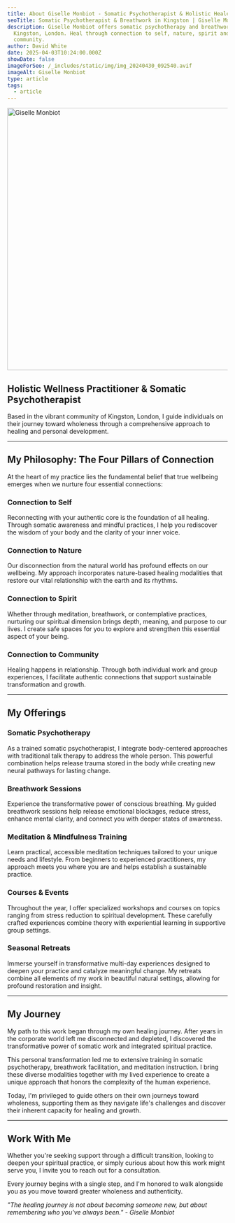 ```yaml
---
title: About Giselle Monbiot - Somatic Psychotherapist & Holistic Healer
seoTitle: Somatic Psychotherapist & Breathwork in Kingston | Giselle Monbiot
description: Giselle Monbiot offers somatic psychotherapy and breathwork in
  Kingston, London. Heal through connection to self, nature, spirit and
  community.
author: David White
date: 2025-04-03T10:24:00.000Z
showDate: false
imageForSeo: /_includes/static/img/img_20240430_092540.avif
imageAlt: Giselle Monbiot
type: article
tags:
  - article
---
```

<img src="/_includes/static/img/img_20240430_092540.avif" alt="Giselle Monbiot" title="Giselle Monbiot" class="Right" width="600px" height="600px" loading="lazy"/>

## Holistic Wellness Practitioner & Somatic Psychotherapist

Based in the vibrant community of Kingston, London, I guide individuals on their journey toward wholeness through a comprehensive approach to healing and personal development.

- - -

## My Philosophy: The Four Pillars of Connection

At the heart of my practice lies the fundamental belief that true wellbeing emerges when we nurture four essential connections:

### Connection to Self

Reconnecting with your authentic core is the foundation of all healing. Through somatic awareness and mindful practices, I help you rediscover the wisdom of your body and the clarity of your inner voice.

### Connection to Nature

Our disconnection from the natural world has profound effects on our wellbeing. My approach incorporates nature-based healing modalities that restore our vital relationship with the earth and its rhythms.

### Connection to Spirit

Whether through meditation, breathwork, or contemplative practices, nurturing our spiritual dimension brings depth, meaning, and purpose to our lives. I create safe spaces for you to explore and strengthen this essential aspect of your being.

### Connection to Community

Healing happens in relationship. Through both individual work and group experiences, I facilitate authentic connections that support sustainable transformation and growth.

- - -

## My Offerings

### Somatic Psychotherapy

As a trained somatic psychotherapist, I integrate body-centered approaches with traditional talk therapy to address the whole person. This powerful combination helps release trauma stored in the body while creating new neural pathways for lasting change.

### Breathwork Sessions

Experience the transformative power of conscious breathing. My guided breathwork sessions help release emotional blockages, reduce stress, enhance mental clarity, and connect you with deeper states of awareness.

### Meditation & Mindfulness Training

Learn practical, accessible meditation techniques tailored to your unique needs and lifestyle. From beginners to experienced practitioners, my approach meets you where you are and helps establish a sustainable practice.

### Courses & Events

Throughout the year, I offer specialized workshops and courses on topics ranging from stress reduction to spiritual development. These carefully crafted experiences combine theory with experiential learning in supportive group settings.

### Seasonal Retreats

Immerse yourself in transformative multi-day experiences designed to deepen your practice and catalyze meaningful change. My retreats combine all elements of my work in beautiful natural settings, allowing for profound restoration and insight.

- - -

## My Journey

My path to this work began through my own healing journey. After years in the corporate world left me disconnected and depleted, I discovered the transformative power of somatic work and integrated spiritual practice.

This personal transformation led me to extensive training in somatic psychotherapy, breathwork facilitation, and meditation instruction. I bring these diverse modalities together with my lived experience to create a unique approach that honors the complexity of the human experience.

Today, I'm privileged to guide others on their own journeys toward wholeness, supporting them as they navigate life's challenges and discover their inherent capacity for healing and growth.

- - -

## Work With Me

Whether you're seeking support through a difficult transition, looking to deepen your spiritual practice, or simply curious about how this work might serve you, I invite you to reach out for a consultation.

Every journey begins with a single step, and I'm honored to walk alongside you as you move toward greater wholeness and authenticity.

*"The healing journey is not about becoming someone new, but about remembering who you've always been." - Giselle Monbiot*
